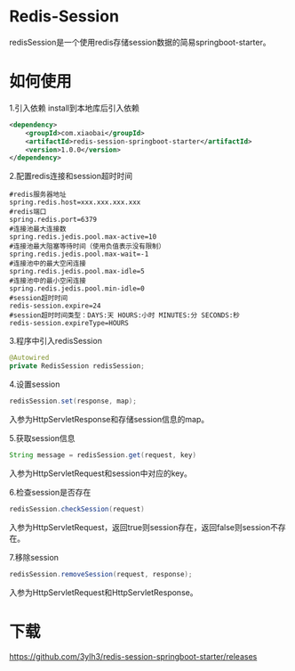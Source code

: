 # Redis-Session
redisSession是一个使用redis存储session数据的简易springboot-starter。
# 如何使用
1.引入依赖
install到本地库后引入依赖
```xml
<dependency>
    <groupId>com.xiaobai</groupId>
    <artifactId>redis-session-springboot-starter</artifactId>
    <version>1.0.0</version>
</dependency>
```

2.配置redis连接和session超时时间
```
#redis服务器地址
spring.redis.host=xxx.xxx.xxx.xxx
#redis端口
spring.redis.port=6379
#连接池最大连接数
spring.redis.jedis.pool.max-active=10
#连接池最大阻塞等待时间（使用负值表示没有限制）
spring.redis.jedis.pool.max-wait=-1
#连接池中的最大空闲连接
spring.redis.jedis.pool.max-idle=5
#连接池中的最小空闲连接
spring.redis.jedis.pool.min-idle=0
#session超时时间
redis-session.expire=24
#session超时时间类型：DAYS:天 HOURS:小时 MINUTES:分 SECONDS:秒
redis-session.expireType=HOURS
```

3.程序中引入redisSession
```java
@Autowired
private RedisSession redisSession;
```

4.设置session
```java
redisSession.set(response, map);
```
入参为HttpServletResponse和存储session信息的map。

5.获取session信息
```java
String message = redisSession.get(request, key)
```
入参为HttpServletRequest和session中对应的key。

6.检查session是否存在
```java
redisSession.checkSession(request)
```
入参为HttpServletRequest，返回true则session存在，返回false则session不存在。

7.移除session
```java
redisSession.removeSession(request, response);
```
入参为HttpServletRequest和HttpServletResponse。
# 下载
https://github.com/3ylh3/redis-session-springboot-starter/releases
